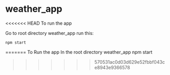 # weather_app
<<<<<<< HEAD
To run the app

Go to root directory weather_app run this:

`npm start`

=======
To Run the app
In the root directory weather_app
npm start
>>>>>>> 570531ac0d03d629e52fbbf043ce8943e9366578

